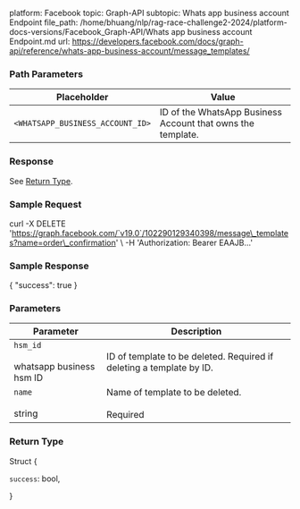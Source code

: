platform: Facebook
topic: Graph-API
subtopic: Whats app business account Endpoint
file_path: /home/bhuang/nlp/rag-race-challenge2-2024/platform-docs-versions/Facebook_Graph-API/Whats app business account Endpoint.md
url: https://developers.facebook.com/docs/graph-api/reference/whats-app-business-account/message_templates/

### Path Parameters

| Placeholder | Value |
| --- | --- |
| `<WHATSAPP_BUSINESS_ACCOUNT_ID>` | ID of the WhatsApp Business Account that owns the template. |

### Response

See [Return Type](#return-type-2).

### Sample Request

curl -X DELETE 'https://graph.facebook.com/`v19.0`/102290129340398/message\_templates?name=order\_confirmation' \\
-H 'Authorization: Bearer EAAJB...'

### Sample Response

{
  "success": true
}

### Parameters

| Parameter | Description |
| --- | --- |
| `hsm_id`<br><br>whatsapp business hsm ID | ID of template to be deleted. Required if deleting a template by ID. |
| `name`<br><br>string | Name of template to be deleted.<br><br>Required |

### Return Type

Struct {

`success`: bool,

}